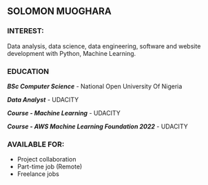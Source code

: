 ## SOLOMON MUOGHARA

### INTEREST:
Data analysis, data science, data engineering, software and website development with Python, Machine Learning.

### EDUCATION
***BSc Computer Science*** - National Open University Of Nigeria

***Data Analyst*** - UDACITY

***Course - Machine Learning*** - UDACITY

***Course - AWS Machine Learning Foundation 2022*** - UDACITY

### AVAILABLE FOR:
- Project collaboration
- Part-time job (Remote)
- Freelance jobs
